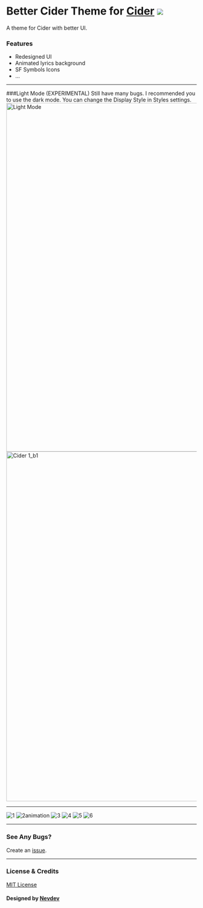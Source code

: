 # Better Cider Theme for [Cider](https://cider.sh/) <img src="https://img.shields.io/github/stars/nevodev/Better-Cider-Theme?style=social" width="auto"></img>

A theme for Cider with better UI.

### Features
* Redesigned UI
* Animated lyrics background
* SF Symbols Icons
* ...

---

###Light Mode (EXPERIMENTAL)
Still have many bugs. I recommended you to use the dark mode. You can change the Display Style in Styles settings.
<img width="922" alt="Light Mode" src="https://user-images.githubusercontent.com/51047891/193989446-487fd87a-439a-4187-ba19-0c10cec51e12.png">
<img width="925" alt="Cider 1_b1" src="https://user-images.githubusercontent.com/51047891/193989741-f6abea67-3002-46e4-9eca-045ff093fb22.png">

---

![1](https://user-images.githubusercontent.com/51047891/193462927-6e4ad00f-9800-42b9-9bee-c43f8c93f5d1.png)
![2animation](https://user-images.githubusercontent.com/51047891/193462932-43475634-c259-4b3a-8920-18fc272831e2.gif)
![3](https://user-images.githubusercontent.com/51047891/193462933-b6dd8651-66ee-4f00-a2bb-afce8ce46112.png)
![4](https://user-images.githubusercontent.com/51047891/193462935-f0e67168-21ce-4163-991a-5484a0d8f8de.png)
![5](https://user-images.githubusercontent.com/51047891/193462936-9d06a23c-9e56-4e54-b38b-31e11c9a3df1.png)
![6](https://user-images.githubusercontent.com/51047891/193462938-f88833f8-fdd9-474e-9b4b-c46a2e7dd687.png)

---

### See Any Bugs?
Create an [issue](https://github.com/nevodev/Better-Cider-Theme/issues).

---

### License & Credits
[MIT License](https://github.com/Nevodev/Better-Cider-Theme/blob/main/LICENSE)

#### Designed by [Nevdev](https://github.com/nevodev)
